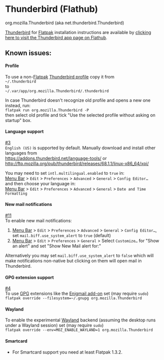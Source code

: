 # Thunderbird (Flathub)
org.mozilla.Thunderbird (aka net.thunderbird.Thunderbird)

[Thunderbird](https://www.thunderbird.net/) for [Flatpak](https://flatpak.org/) installation instructions are available by [clicking here to visit the Thunderbird app page on Flathub](https://flathub.org/apps/details/org.mozilla.Thunderbird).

## Known issues:

#### Profile
To use a non-[Flatpak](https://flatpak.org/) [Thunderbird profile](https://support.mozilla.org/kb/profiles-where-thunderbird-stores-user-data) copy it from<br>
`~/.thunderbird`<br>
to<br>
`~/.var/app/org.mozilla.Thunderbird/.thunderbird`

In case Thunderbird doesn't recognize old profile and opens a new one instead, run:<br>
`flatpak run org.mozilla.Thunderbird -P`<br>
then select old profile and tick "Use the selected profile without asking on startup" box.
#### Language support
[#3](https://github.com/flathub/org.mozilla.Thunderbird/issues/3)<br>
`English (US)` is supported by default. Manually download and install other languages from<br>
https://addons.thunderbird.net/language-tools/ or http://ftp.mozilla.org/pub/thunderbird/releases/68.1.1/linux-x86_64/xpi/

You may need to set `intl.multilingual.enabled` to `true` in:<br>
[Menu Bar](https://support.mozilla.org/kb/display-thunderbird-menus-and-toolbar) > `Edit` > `Preferences` > `Advanced` > `General` > `Config Editor…`<br>
and then choose your language in:<br>
[Menu Bar](https://support.mozilla.org/kb/display-thunderbird-menus-and-toolbar) > `Edit` > `Preferences` > `Advanced` > `General` > `Date and Time Formatting`
#### New mail notifications
[#11](https://github.com/flathub/org.mozilla.Thunderbird/issues/11#issuecomment-531987872)<br>
To enable new mail notifications:<br>
1. [Menu Bar](https://support.mozilla.org/kb/display-thunderbird-menus-and-toolbar) > `Edit` > `Preferences` > `Advanced` > `General` > `Config Editor…`, set `mail.biff.use_system_alert` to `true` (default)<br>
1. [Menu Bar](https://support.mozilla.org/kb/display-thunderbird-menus-and-toolbar) > `Edit` > `Preferences` > `General` > Select `Customize…` for "Show an alert" and set "Show New Mail alert for:"

Alternatively you may set `mail.biff.use_system_alert` to `false` which will make notifications non-native but clicking on them will open mail in Thunderbird.
#### GPG extension support
[#4](https://github.com/flathub/org.mozilla.Thunderbird/issues/4)<br>
To use [GPG](https://gnupg.org/) extensions like the [Enigmail add-on](https://addons.thunderbird.net/addon/enigmail/) set (may require `sudo`)<br>
`flatpak override --filesystem=~/.gnupg org.mozilla.Thunderbird`

#### Wayland
To enable the experimental [Wayland](https://wayland.freedesktop.org/) backend (assuming the desktop runs under a Wayland session) set  (may require `sudo`)<br>
`flatpak override --env=MOZ_ENABLE_WAYLAND=1 org.mozilla.Thunderbird`

#### Smartcard
* For Smartcard support you need at least Flatpak 1.3.2.

